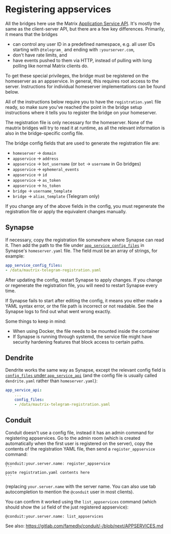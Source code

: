 # Registering appservices
All the bridges here use the Matrix [Application Service API]. It's mostly the
same as the client-server API, but there are a few key differences. Primarily,
it means that the bridges

* can control any user ID in a predefined namespace, e.g. all user IDs starting
  with `@telegram_` and ending with `:yourserver.com`,
* don't have rate limits, and
* have events pushed to them via HTTP, instead of pulling with long polling
  like normal Matrix clients do.

To get these special privileges, the bridge must be registered on the
homeserver as an appservice. In general, this requires root access to the
server. Instructions for individual homeserver implementations can be found
below.

All of the instructions below require you to have the `registration.yaml` file
ready, so make sure you've reached the point in the bridge setup instructions
where it tells you to register the bridge on your homeserver.

The registration file is only necessary for the homeserver. None of the mautrix
bridges will try to read it at runtime, as all the relevant information is also
in the bridge-specific config file.

The bridge config fields that are used to generate the registration file are:

* `homeserver` -> `domain`
* `appservice` -> `address`
* `appservice` -> `bot_username` (or `bot` -> `username` in Go bridges)
* `appservice` -> `ephemeral_events`
* `appservice` -> `id`
* `appservice` -> `as_token`
* `appservice` -> `hs_token`
* `bridge` -> `username_template`
* `bridge` -> `alias_template` (Telegram only)

If you change any of the above fields in the config, you must regenerate the
registration file or apply the equivalent changes manually.

[Application Service API]: https://spec.matrix.org/v1.2/application-service-api/

## Synapse
If necessary, copy the registration file somewhere where Synapse can read it.
Then add the path to the file under [`app_service_config_files`] in Synapse's
`homeserver.yaml` file. The field must be an array of strings, for example:

```yaml
app_service_config_files:
- /data/mautrix-telegram-registration.yaml
```

After updating the config, restart Synapse to apply changes. If you change or
regenerate the registration file, you will need to restart Synapse every time.

If Synapse fails to start after editing the config, it means you either made a
YAML syntax error, or the file path is incorrect or not readable. See the
Synapse logs to find out what went wrong exactly.

Some things to keep in mind:

* When using Docker, the file needs to be mounted inside the container
* If Synapse is running through systemd, the service file might have security
  hardening features that block access to certain paths.

[`app_service_config_files`]: https://github.com/matrix-org/synapse/blob/v1.51.0/docs/sample_config.yaml#L1514-L1518

## Dendrite
Dendrite works the same way as Synapse, except the relevant config field is
[`config_files` under `app_service_api`](https://github.com/matrix-org/dendrite/blob/v0.6.0/dendrite-config.yaml#L130-L131)
(and the config file is usually called `dendrite.yaml` rather than `homeserver.yaml`):

```yaml
app_service_api:
    ...
    config_files:
    - /data/mautrix-telegram-registration.yaml
```

## Conduit
Conduit doesn't use a config file, instead it has an admin command for
registering appservices. Go to the admin room (which is created automatically
when the first user is registered on the server), copy the contents of the
registration YAML file, then send a `register_appservice` command:

~~~
@conduit:your.server.name: register_appservice
```
paste registration.yaml contents here
```
~~~

(replacing `your.server.name` with the server name. You can also use tab
autocompletion to mention the `@conduit` user in most clients).

You can confirm it worked using the `list_appservices` command (which should
show the `id` field of the just registered appservice):

```
@conduit:your.server.name: list_appservices
```

See also: <https://gitlab.com/famedly/conduit/-/blob/next/APPSERVICES.md>
